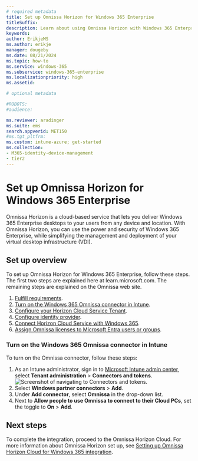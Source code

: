 ```yaml
---
# required metadata
title: Set up Omnissa Horizon for Windows 365 Enterprise
titleSuffix:
description: Learn about using Omnissa Horizon with Windows 365 Enterprise.
keywords:
author: ErikjeMS  
ms.author: erikje
manager: dougeby
ms.date: 08/21/2024
ms.topic: how-to
ms.service: windows-365
ms.subservice: windows-365-enterprise
ms.localizationpriority: high
ms.assetid: 

# optional metadata

#ROBOTS:
#audience:

ms.reviewer: aradinger    
ms.suite: ems
search.appverid: MET150
#ms.tgt_pltfrm:
ms.custom: intune-azure; get-started
ms.collection:
- M365-identity-device-management
- tier2
---
```


# Set up Omnissa Horizon for Windows 365 Enterprise

Omnissa Horizon is a cloud-based service that lets you deliver Windows 365 Enterprise desktops to your users from any device and location. With Omnissa Horizon, you can use the power and security of Windows 365 Enterprise, while simplifying the management and deployment of your virtual desktop infrastructure (VDI).

## Set up overview

To set up Omnissa Horizon for Windows 365 Enterprise, follow these steps. The first two steps are explained here at learn.microsoft.com. The remaining steps are explained on the Omnissa web site.

1. [Fulfill requirements](requirements-omnissa-horizon.md).
2. [Turn on the Windows 365 Omnissa connector in Intune](#turn-on-the-windows-365-omnissa-connector-in-intune).
3. [Configure your Horizon Cloud Service Tenant](https://go.microsoft.com/fwlink/?linkid=2242843).
4. [Configure identity provider](https://go.microsoft.com/fwlink/?linkid=2242843).
5. [Connect Horizon Cloud Service with Windows 365](https://go.microsoft.com/fwlink/?linkid=2242843).
6. [Assign Omnissa licenses to Microsoft Entra users or groups](https://go.microsoft.com/fwlink/?linkid=2242843).

### Turn on the Windows 365 Omnissa connector in Intune

To turn on the Omnissa connector, follow these steps:

1. As an Intune administrator, sign in to [Microsoft Intune admin center](https://go.microsoft.com/fwlink/?linkid=2109431), select **Tenant administration** > **Connectors and tokens**.
![Screenshot of navigating to Connectors and tokens.](./media/set-up-citrix/connectors-tokens.png)
2. Select **Windows partner connectors** > **Add**.
3. Under **Add connector**, select **Omnissa** in the drop-down list.
4. Next to **Allow people to use Omnissa to connect to their Cloud PCs**, set the toggle to **On** > **Add**.

<!-- ########################## -->
## Next steps

To complete the integration, proceed to the Omnissa Horizon Cloud. For more information about Omnissa Horizon set up, see [Setting up Omnissa Horizon Cloud for Windows 365 integration](https://go.microsoft.com/fwlink/?linkid=2242843).
